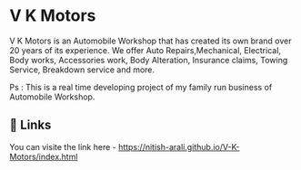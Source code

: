 
# V K Motors
V K Motors is an Automobile Workshop that has created its own brand over 20 years of its experience. We offer Auto Repairs,Mechanical, Electrical, Body works, Accessories work, Body Alteration, Insurance claims, Towing Service, Breakdown service and more.

Ps : This is a real time developing project of my family run business of Automobile Workshop.


## 🔗 Links

You can visite the link here - https://nitish-arali.github.io/V-K-Motors/index.html
